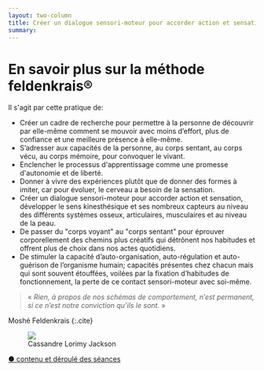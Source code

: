 ```yaml
---
layout: two-column
title: Créer un dialogue sensori-moteur pour accorder action et sensation
summary: 
---
```

# En savoir plus sur la méthode feldenkrais<span class="registered">&reg;</span>

Il s'agit par cette pratique de:
<ul>
<li>Créer un cadre de recherche pour permettre à la personne de découvrir par elle-même comment se mouvoir avec moins d’effort, plus de confiance et une meilleure présence à elle-même.</li>

<li>S’adresser aux capacités de la personne, au corps sentant, au corps vécu, au corps mémoire, pour convoquer le vivant.</li>

<li>Enclencher le processus d'apprentissage comme une promesse d'autonomie et de liberté.</li>

<li>Donner à vivre des expériences plutôt que de donner des formes à imiter, car pour évoluer, le cerveau a besoin de la sensation.</li>

<li>Créer un dialogue sensori-moteur pour accorder action et sensation, développer le sens kinesthésique et ses nombreux capteurs au niveau des différents systèmes osseux, articulaires, musculaires et au niveau de la peau.</li>

<li>De passer du "corps voyant" au "corps sentant" pour éprouver corporellement des chemins plus créatifs qui détrônent nos habitudes et offrent plus de choix dans nos actes quotidiens.</li>

<li>De stimuler  la capacité d’auto-organisation, auto-régulation et auto-guérison de l’organisme humain; capacités présentes chez chacun mais qui sont souvent étouffées, voilées par la fixation d’habitudes de fonctionnement, la perte de ce contact sensori-moteur avec soi-même.</li>
</ul>



> « *Rien, à propos de nos schémas de comportement, n’est permanent, si ce n’est notre conviction qu’ils le sont.* »

Moshé Feldenkrais
{:.cite}

<div class="media-outer">
  <div class="media-image">
   <figure>
    <img src="http://res.cloudinary.com/dnxcesebo/image/upload/c_scale,h_400,r_15/v1527780032/cassandre_blanche_poisson_lk28dq.jpg"/>
   <figcaption>Cassandre Lorimy Jackson</figcaption>
   </figure>
  </div>
 <div class="savoir-plus"><a href="contenu-des-seances-feldenkrais">● contenu et déroulé des séances</a>
 </div>
</div>

